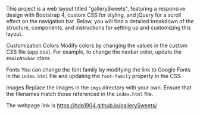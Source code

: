 This project is a web layout titled "gallerySweets", featuring a responsive design with Bootstrap 4, custom CSS for styling, and jQuery for a scroll effect on the navigation bar. Below, you will find a detailed breakdown of the structure, components, and instructions for setting up and customizing this layout.

Customization
Colors
Modify colors by changing the values in the custom CSS file (app.css). For example, to change the navbar color, update the `#mainNavbar` class.

Fonts
You can change the font family by modifying the link to Google Fonts in the `index.html` file and updating the `font-family` property in the CSS.

Images
Replace the images in the `imgs` directory with your own. Ensure that the filenames match those referenced in the `index.html` file.

The webpage link is https://hdp1904.github.io/gallerySweets/
